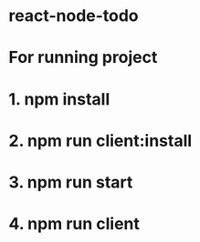 # react-node-todo

# For running project
# 1. npm install
# 2. npm run client:install
# 3. npm run start
# 4. npm run client
